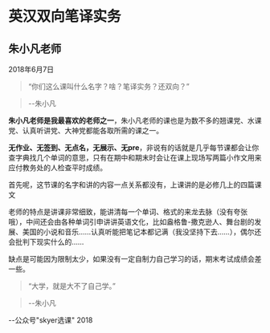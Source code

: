 # 英汉双向笔译实务

## 朱小凡老师

2018年6月7日

> “你们这么课叫什么名字？啥？笔译实务？还双向？”

> --朱小凡

**朱小凡老师是我最喜欢的老师之一**，朱小凡老师的课也是为数不多的翘课党、水课党、认真听讲党、大神党都能各取所需的课之一。

**无作业、无签到、无点名，无展示、无pre**，非说有的话就是几乎每节课都会让你查字典找几个单词的意思，只有在期中和期末时会让在课上现场写两篇小作文用来应付教务处的人检查平时成绩。

首先呢，这节课的名字和讲的内容一点关系都没有，上课讲的是必修几上的四篇课文

老师的特点是讲课非常细致，能讲清每一个单词、格式的来龙去脉（没有夸张哦），中间还会由各种单词引申讲讲英语文化，比如盎格鲁-撒克逊人、舞台剧的发展、美国的小说和音乐……认真听能把笔记本都记满（我没坚持下去……），偶尔还会批判下现实什么的……

缺点是可能因为限制太少，如果没有一定自制力自己学习的话，期末考试成绩会差一些。

> “大学，就是大不了自己学。”

>--朱小凡

--公众号"skyer选课" 2018

